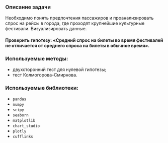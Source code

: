 ### Описание задачи

Необходимо понять предпочтения пассажиров и проанализировать спрос на рейсы в города, где проходят крупнейшие культурные фестивали.
Визуализировать данные.
#### Проверить гипотезу: «Средний спрос на билеты во время фестивалей не отличается от среднего спроса на билеты в обычное время».

### Используемые методы:  
- двухсторонний тест для нулевой гипотезы;
- тест Колмогорова-Смирнова.

### Используемые библиотеки:  
- `pandas`
- `numpy`
- `scipy`
- `seaborn`  
- `matplotlib`
- `chart_studio`
- `plotly`
- `cufflinks`
